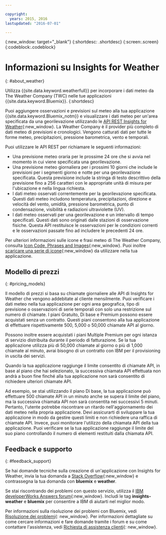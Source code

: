 ```yaml
---

copyright:
  years: 2015, 2016
lastupdated: "2016-07-01"

---
```


{:new_window: target="_blank"}
{:shortdesc: .shortdesc}
{:screen:.screen}
{:codeblock:.codeblock}

# Informazioni su Insights for Weather
{: #about_weather}

Utilizza {{site.data.keyword.weatherfull}} per incorporare i dati meteo da
The Weather Company (TWC) nelle tue applicazioni {{site.data.keyword.Bluemix}}.
{:shortdesc}

Puoi aggiungere osservazioni e previsioni sul meteo alla tua applicazione {{site.data.keyword.Bluemix_notm}} e visualizzare i dati meteo
per un'area specificata da una georilevazione utilizzando le [API REST Insights for Weather](https://twcservice.{APPDomain}/rest-api-deprecated/){:new_window}.
La Weather Company è il provider più completo di dati meteo
di previsioni e cronologici. Vengono catturati dati per tutte le forme meteo, precipitazioni, pressione barometrica, vento e
temporali.

Puoi utilizzare le API REST per richiamare le seguenti informazioni:

* Una previsione meteo oraria per le prossime 24 ore che si avvia nel momento in cui viene specificata una georilevazione.
* Una previsione meteo giornaliera per i prossimi 10 giorni che include le previsioni per i segmenti giorno e notte per una georilevazione specificata. Questa previsione include la stringa di testo descrittivo della previsione fino a 256 caratteri con le appropriate unità di misura per l'ubicazione e nella lingua richiesta.
* I dati meteo osservati correntemente per la georilevazione specificata. Questi dati meteo includono temperatura, precipitazioni, direzione e velocità del vento, umidità, pressione barometrica, punto di condensazione, visibilità e radiazioni ultraviolette (UV).
* I dati meteo osservati per una georilevazione e un intervallo di tempo specificati. Questi dati sono originati dalle stazioni di osservazione fisiche. Questa API restituisce le osservazioni per le condizioni correnti e le osservazioni passate fino ad includere le precedenti 24 ore.

Per ulteriori informazioni sulle icone e frasi meteo di The Weather Company, consulta [Icon Code, Phrases and Images](https://docs.google.com/document/d/1MZwWYqki8Ee-V7c7InBuA5CDVkjb3XJgpc39hI9FsI0/edit?pli=1){:new_window}.
Puoi inoltre [scaricare una serie di icone](https://twcdocs.mybluemix.net/download/weatherinsightsicons.zip){:new_window} da utilizzare nella tua applicazione.

## Modello di prezzi
{: #pricing_models}

Il modello di prezzi si basa su chiamate giornaliere alle API di Insights for Weather
che vengono addebitate al cliente mensilmente. Puoi verificare i dati meteo nella tua applicazione
per ogni area geografica, tipo di previsione o osservazioni di serie temporali con solo una
restrizione sul numero di chiamate. I piani Gratuito, Di base e Premium possono essere acquistati
senza un contratto. Questi piani consentono alla tua applicazione di effettuare rispettivamente 500, 5,000 o 50,000 chiamate API al giorno.

Possono inoltre essere acquistati i piani Multiple Premium per ogni istanza di servizio
distribuita durante il periodo di fatturazione. Se la tua applicazione utilizza più di 50,000 chiamate al giorno
o più di 1,000 chiamate al minuto, avrai bisogno di un contratto con IBM per il provisioning in uscita dei servizi.

Quando la tua applicazione raggiunge il limite consentito di chiamate API, in base al piano che hai selezionato,
la successiva chiamata API effettuata non andrà a buon fine
finché alla tua applicazione non sarà consentito di richiedere ulteriori chiamate API.

Ad esempio, se stai utilizzando il piano Di base, la tua applicazione può effettuare 500 chiamate API
in un minuto anche se supera il limite del piano, ma la successiva chiamata API
non sarà consentita nei successivi 5 minuti. Pertanto, l'utente potrebbe riscontrare un ritardo nell'aggiornamento
dei dati meteo nella propria applicazione. Devi assicurarti di sviluppare la tua applicazione in modo da
gestire questi limiti e non richiedere una raffica di chiamate API. Invece, puoi monitorare
l'utilizzo della chiamata API della tua applicazione. Puoi verificare se la tua applicazione raggiunge il limite
del suo piano controllando il numero di elementi restituiti dalla chiamata API.

## Feedback e supporto
{: #feedback_support}

Se hai domande tecniche sulla creazione di un'applicazione con Insights for Weather,
invia la tua domanda a [Stack Overflow](http://stackoverflow.com/search?q=weather+bluemix){:new_window}
 e contrassegna la tua domanda con **bluemix** e **weather**.

Se stai riscontrando dei problemi con questo servizio, utilizza il [IBM developerWorks Answers forum](https://developer.ibm.com/answers/topics/insights-weather/?smartspace=bluemix){:new_window}.
Includi le tag **insights-weather** e **bluemix** per consentire a IBM di aiutarti nel miglior modo.

Per informazioni sulla risoluzione dei problemi con Bluemix, vedi [Risoluzione dei problemi](https://console.{DomainName}/docs/troubleshoot/troubleshoot.html){: new_window}.
Per informazioni dettagliate su come cercare informazioni e fare domande tramite i forum e su come contattare l'assistenza, vedi [Richiesta di assistenza clienti](https://console.{DomainName}/docs/support/index.html#getting-customer-support){: new_window}.
